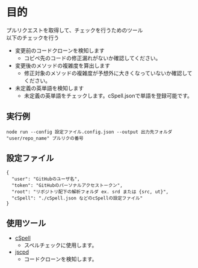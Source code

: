 # 目的
プルリクエストを取得して、チェックを行うためのツール  
以下のチェックを行う  

 - 変更前のコードクローンを検知します
   - コピペ先のコードの修正漏れがないか確認してください。
 - 変更後のメソッドの複雑度を算出します
   - 修正対象のメソッドの複雑度が予想外に大きくなっていないか確認してください。
 - 未定義の英単語を検知します
   - 未定義の英単語をチェックします。cSpell.jsonで単語を登録可能です。


## 実行例

```
node run --config 設定ファイル.config.json --output 出力先フォルダ  "user/repo_name" プルリクの番号
```

## 設定ファイル

```
{
  "user": "GitHubのユーザ名",
  "token": "GitHubのパーソナルアクセストークン",
  "root": "リポジトリ配下の解析フォルダ ex. srd または {src, ut}",
  "cSpell": "./cSpell.json などのcSpellの設定ファイル"
}
```

## 使用ツール

 - [cSpell](https://www.npmjs.com/package/cspell)
   - スペルチェックに使用します。
 - [jscpd](https://www.npmjs.com/package/jscpd)
   - コードクローンを検知します。
